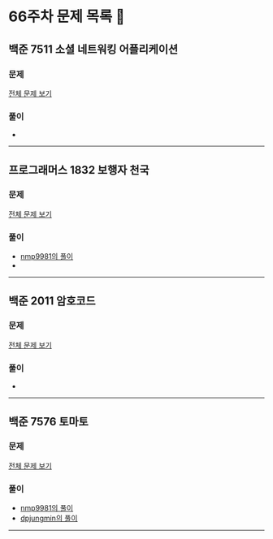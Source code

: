 # 66주차 문제 목록 📝

## 백준 7511 소셜 네트워킹 어플리케이션    
### 문제
[전체 문제 보기](https://www.acmicpc.net/problem/7511)

### 풀이
- 
___

## 프로그래머스 1832 보행자 천국  
### 문제
[전체 문제 보기](https://school.programmers.co.kr/learn/courses/30/lessons/1832)

### 풀이
- [nmp9981의 풀이](https://blog.naver.com/tybnasgo/222842847212)
- 
___

## 백준 2011 암호코드    
### 문제
[전체 문제 보기](https://www.acmicpc.net/problem/2011)

### 풀이
- 
___

## 백준 7576 토마토      
### 문제
[전체 문제 보기](https://www.acmicpc.net/problem/7576)

### 풀이
- [nmp9981의 풀이](https://blog.naver.com/tybnasgo/222652146569)
- [dpjungmin의 풀이](dpjungmin/7576.cpp)
___
